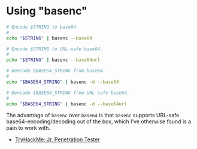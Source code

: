 # Using "basenc"

```bash
# Encode $STRING to base64.
#
echo "$STRING" | basenc --base64

# Encode $STRING to URL-safe base64.
#
echo "$STRING" | basenc --base64url

# Dencode $BASE64_STRING from base64.
#
echo "$BASE64_STRING" | basenc -d --base64

# Dencode $BASE64_STRING from URL-safe base64.
#
echo "$BASE64_STRING" | basenc -d --base64url
```

The advantage of `basenc` over `base64` is that `basenc` supports URL-safe base64-encoding/decoding out of the box, which I've otherwise found is a pain to work with.

* [TryHackMe: Jr. Penetration Tester](https://tryhackme.com/path/outline/jrpenetrationtester)
